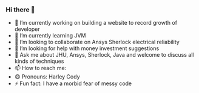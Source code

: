 ### Hi there 👋

<!--
**HarleyCody/HarleyCody** is a ✨ _special_ ✨ repository because its `README.md` (this file) appears on your GitHub profile.

Here are some ideas to get you started:
-->
- 🔭 I’m currently working on building a website to record growth of developer
- 🌱 I’m currently learning JVM
- 👯 I’m looking to collaborate on Ansys Sherlock electrical reliability
- 🤔 I’m looking for help with money investment suggestions
- 💬 Ask me about JHU, Ansys, Sherlock, Java and welcome to discuss all kinds of techniques
- 📫 How to reach me: 
- 😄 Pronouns: Harley Cody  
- ⚡ Fun fact: I have a morbid fear of messy code


